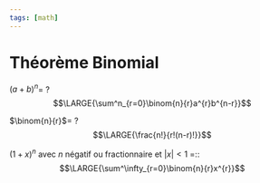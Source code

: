 ```yaml
---
tags: [math] 
---
```


# Théorème Binomial
$(a+b)^{n}$=
?
$$\LARGE{\sum^n_{r=0}\binom{n}{r}a^{r}b^{n-r}}$$
<!--SR:!2023-09-07,10,270-->

$\binom{n}{r}$=
?
$$\LARGE{\frac{n!}{r!(n-r)!}}$$
<!--SR:!2023-08-29,4,270-->

$(1+x)^{n}$ avec $n$ négatif ou fractionnaire et $|x|<1$ =::$$\LARGE{\sum^\infty_{r=0}\binom{n}{r}x^{r}}$$
<!--SR:!2023-09-05,8,250-->